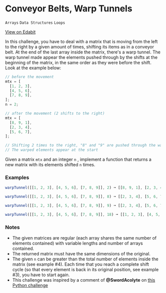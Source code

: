 # Conveyor Belts, Warp Tunnels

`Arrays` `Data Structures` `Loops`

[View on Edabit](https://edabit.com/challenge/QK4QbxN6oj4EMf5zy)

In this challenge, you have to deal with a matrix that is moving from the left to the right by a given amount of times, shifting its items as in a conveyor belt. At the end of the last array inside the matrix, there's a warp tunnel. The warp tunnel made appear the elements pushed through by the shifts at the beginning of the matrix, in the same order as they were before the shift. Look at the example below:

```js
// before the movement
mtx = [
  [1, 2, 3],
  [4, 5, 6],
  [7, 8, 9],
];
n = 2;

// after the movement (2 shifts to the right)
mtx = [
  [8, 9, 1],
  [2, 3, 4],
  [5, 6, 7],
];

// Shifting 2 times to the right, "8" and "9" are pushed through the warp tunnel
// The warped elements appear at the start
```

Given a matrix `mtx` and an integer `n` , implement a function that returns a new matrix with its elements shifted `n` times.

### Examples

```js
warpTunnel([[1, 2, 3], [4, 5, 6], [7, 8, 9]], 2) ➞ [[8, 9, 1], [2, 3, 4], [5, 6, 7]]

warpTunnel([[1, 2, 3], [4, 5, 6], [7, 8, 9]], 8) ➞ [[2, 3, 4], [5, 6, 7], [8, 9, 1]]

warpTunnel([[1, 2, 3], [4, 5, 6], [7, 8, 9]], 9) ➞ [[2, 3, 4], [5, 6, 7], [8, 9, 1]]

warpTunnel([[1, 2, 3], [4, 5, 6], [7, 8, 9]], 18) ➞ [[1, 2, 3], [4, 5, 6], [7, 8, 9]]
```

### Notes

- The given matrices are regular (each array shares the same number of elements contained) with variable lengths and number of arrays contained.
- The returned matrix must have the same dimensions of the original.
- The given `n` can be greater than the total number of elements inside the matrix (see example #4). Each time that you reach a complete shift cycle (so that every element is back in its original position, see example #3), you have to start again.
- This challenge was inspired by a comment of **@SwordAcolyte** on [this Python challenge](https://edabit.com/challenge/YzcnFjMEKQfyHAg6B)
